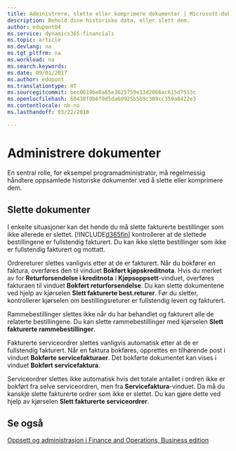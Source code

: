 ```yaml
---
title: Administrere, slette eller komprimere dokumenter | Microsoft-dokumentasjon
description: Behold dine historiske data, eller slett dem.
author: edupont04
ms.service: dynamics365-financials
ms.topic: article
ms.devlang: na
ms.tgt_pltfrm: na
ms.workload: na
ms.search.keywords: 
ms.date: 09/01/2017
ms.author: edupont
ms.translationtype: HT
ms.sourcegitcommit: bec0619be0a65e3625759e13d2866ac615d7513c
ms.openlocfilehash: 60438f0b6f0d5da60925b5b9c309cc359a8422e3
ms.contentlocale: nb-no
ms.lasthandoff: 03/22/2018

---
```

# <a name="manage-documents"></a>Administrere dokumenter
En sentral rolle, for eksempel programadministrator, må regelmessig håndtere oppsamlede historiske dokumenter ved å slette eller komprimere dem.  

## <a name="delete-documents"></a>Slette dokumenter
I enkelte situasjoner kan det hende du må slette fakturerte bestillinger som ikke allerede er slettet. [!INCLUDE[d365fin](includes/d365fin_md.md)] kontrollerer at de slettede bestillingene er fullstendig fakturert. Du kan ikke slette bestillinger som ikke er fullstendig fakturert og mottatt.  

Ordrereturer slettes vanligvis etter at de er fakturert. Når du bokfører en faktura, overføres den til vinduet **Bokført kjøpskreditnota**. Hvis du merket av for **Returforsendelse i kreditnota** i **Kjøpsoppsett**-vinduet, overføres fakturaen til vinduet **Bokført returforsendelse**. Du kan slette dokumentene ved hjelp av kjørselen **Slett fakturerte best.returer**. Før du sletter, kontrollerer kjørselen om bestillingsreturer er fullstendig levert og fakturert.  

Rammebestillinger slettes ikke når du har behandlet og fakturert alle de relaterte bestillingene. Du kan slette rammebestillinger med kjørselen **Slett fakturerte rammebestillinger**.  

Fakturerte serviceordrer slettes vanligvis automatisk etter at de er fullstendig fakturert. Når en faktura bokføres, opprettes en tilhørende post i vinduet **Bokførte servicefakturaer**. Det bokførte dokumentet kan vises i vinduet **Bokført servicefaktura**.  

Serviceordrer slettes ikke automatisk hvis det totale antallet i ordren ikke er bokført fra selve serviceordren, men fra **Servicefaktura**-vinduet. Da må du kanskje slette fakturerte ordrer som ikke er slettet. Du kan gjøre dette ved hjelp av kjørselen **Slett fakturerte serviceordrer**.  

## <a name="see-also"></a>Se også  
[Oppsett og administrasjon i Finance and Operations, Business edition](admin-setup-and-administration.md)  

